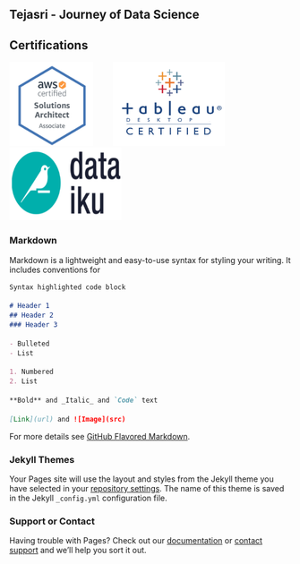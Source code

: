 ## Tejasri - Journey of Data Science

## Certifications

<img src = "Images/AWSCSA.png" height = "150" width = "150">  &nbsp; &nbsp; &nbsp; &nbsp; 
<img src = "https://github.com/Tejasri-Surapaneni/Tejasri-Portfolio/blob/main/Images/tableau.png" height = "150" width = "200"> &nbsp; &nbsp; &nbsp; &nbsp; 
<img src = "https://github.com/Tejasri-Surapaneni/Tejasri-Portfolio/blob/main/Images/Dataiku.png" height = "130" width = "200">

### Markdown

Markdown is a lightweight and easy-to-use syntax for styling your writing. It includes conventions for

```markdown
Syntax highlighted code block

# Header 1
## Header 2
### Header 3

- Bulleted
- List

1. Numbered
2. List

**Bold** and _Italic_ and `Code` text

[Link](url) and ![Image](src)
```

For more details see [GitHub Flavored Markdown](https://guides.github.com/features/mastering-markdown/).

### Jekyll Themes

Your Pages site will use the layout and styles from the Jekyll theme you have selected in your [repository settings](https://github.com/Tejasri-Surapaneni/Tejasri-Portfolio/settings). The name of this theme is saved in the Jekyll `_config.yml` configuration file.

### Support or Contact

Having trouble with Pages? Check out our [documentation](https://docs.github.com/categories/github-pages-basics/) or [contact support](https://github.com/contact) and we’ll help you sort it out.
